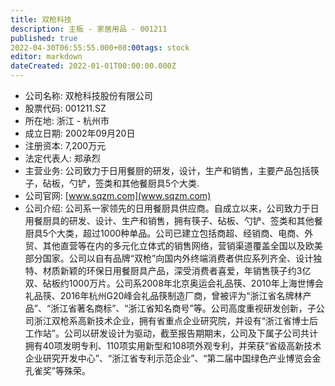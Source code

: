 ```yaml
---
title: 双枪科技
description: 主板 - 家居用品 - 001211
published: true
2022-04-30T06:55:55.000+08:00tags: stock
editor: markdown
dateCreated: 2022-01-01T00:00:00.000Z
---
```


- 公司名称: 双枪科技股份有限公司
- 股票代码: 001211.SZ
- 所在地: 浙江 - 杭州市
- 成立日期: 2002年09月20日
- 注册资本: 7,200万元
- 法定代表人: 郑承烈
- 主营业务: 公司致力于日用餐厨的研发，设计，生产和销售，主要产品包括筷子，砧板，勺铲，签类和其他餐厨具5个大类.
- 公司官网: [www.sqzm.com](www.sqzm.com)
- 公司介绍: 公司系一家领先的日用餐厨具供应商。自成立以来，公司致力于日用餐厨具的研发、设计、生产和销售，拥有筷子、砧板、勺铲、签类和其他餐厨具5个大类，超过1000种单品。公司已建立包括商超、经销商、电商、外贸、其他直营等在内的多元化立体式的销售网络，营销渠道覆盖全国以及欧美部分国家。公司以自有品牌“双枪”向国内外终端消费者供应系列齐全、设计独特、材质新颖的环保日用餐厨具产品，深受消费者喜爱，年销售筷子约3亿双、砧板约1000万片。公司系2008年北京奥运会礼品筷、2010年上海世博会礼品筷、2016年杭州G20峰会礼品筷制造厂商，曾被评为“浙江省名牌林产品”、“浙江省著名商标”、“浙江省知名商号”等。公司高度重视研发创新，子公司浙江双枪系高新技术企业，拥有省重点企业研究院，并设有“浙江省博士后工作站”。公司以研发设计为驱动，截至报告期期末，公司及下属子公司共计拥有40项发明专利、110项实用新型和108项外观专利，并荣获“省级高新技术企业研究开发中心”、“浙江省专利示范企业”、“第二届中国绿色产业博览会金孔雀奖”等殊荣。


